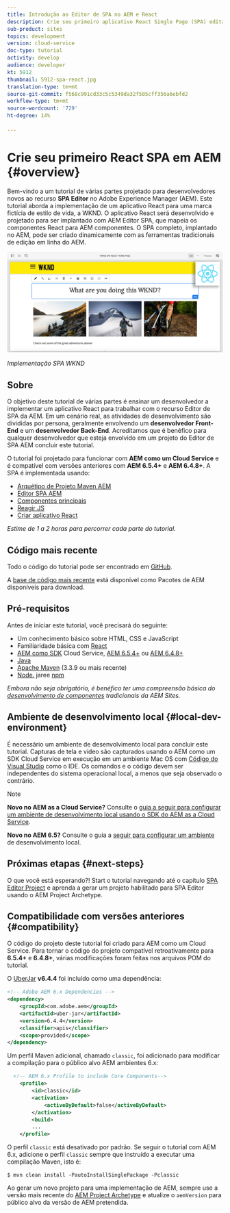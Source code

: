 ```yaml
---
title: Introdução ao Editor de SPA no AEM e React
description: Crie seu primeiro aplicativo React Single Page (SPA) editável no Adobe Experience Manager AEM com o SPA WKND. Saiba como criar um SPA usando a estrutura React JS com AEM Editor SPA. Este tutorial em várias partes aborda a implementação de um aplicativo React para uma marca de estilo de vida fictício, a WKND. O tutorial aborda a criação completa do SPA e a integração com o AEM.
sub-product: sites
topics: development
version: cloud-service
doc-type: tutorial
activity: develop
audience: developer
kt: 5912
thumbnail: 5912-spa-react.jpg
translation-type: tm+mt
source-git-commit: f568c991cd33c5c5349da32f505cff356a6ebfd2
workflow-type: tm+mt
source-wordcount: '729'
ht-degree: 14%

---
```



# Crie seu primeiro React SPA em AEM {#overview}

Bem-vindo a um tutorial de várias partes projetado para desenvolvedores novos ao recurso **SPA Editor** no Adobe Experience Manager (AEM). Este tutorial aborda a implementação de um aplicativo React para uma marca fictícia de estilo de vida, a WKND. O aplicativo React será desenvolvido e projetado para ser implantado com AEM Editor SPA, que mapeia os componentes React para AEM componentes. O SPA completo, implantado no AEM, pode ser criado dinamicamente com as ferramentas tradicionais de edição em linha do AEM.

![SPA Final Implementado](assets/wknd-spa-implementation.png)

*Implementação SPA WKND*

## Sobre

O objetivo deste tutorial de várias partes é ensinar um desenvolvedor a implementar um aplicativo React para trabalhar com o recurso Editor de SPA da AEM. Em um cenário real, as atividades de desenvolvimento são divididas por persona, geralmente envolvendo um **desenvolvedor Front-End** e um **desenvolvedor Back-End**. Acreditamos que é benéfico para qualquer desenvolvedor que esteja envolvido em um projeto do Editor de SPA AEM concluir este tutorial.

O tutorial foi projetado para funcionar com **AEM como um Cloud Service** e é compatível com versões anteriores com **AEM 6.5.4+** e **AEM 6.4.8+**. A SPA é implementada usando:

* [Arquétipo de Projeto Maven AEM](https://docs.adobe.com/content/help/pt-BR/experience-manager-core-components/using/developing/archetype/overview.html)
* [Editor SPA AEM](https://docs.adobe.com/content/help/en/experience-manager-65/developing/headless/spas/spa-walkthrough.html#content-editing-experience-with-spa)
* [Componentes principais](https://docs.adobe.com/content/help/pt-BR/experience-manager-core-components/using/introduction.html)
* [Reagir JS](https://reactjs.org/)
* [Criar aplicativo React](https://create-react-app.dev/)

*Estime de 1 a 2 horas para percorrer cada parte do tutorial.*

## Código mais recente

Todo o código do tutorial pode ser encontrado em [GitHub](https://github.com/adobe/aem-guides-wknd-spa).

A [base de código mais recente](https://github.com/adobe/aem-guides-wknd-spa/releases) está disponível como Pacotes de AEM disponíveis para download.

## Pré-requisitos

Antes de iniciar este tutorial, você precisará do seguinte:

* Um conhecimento básico sobre HTML, CSS e JavaScript
* Familiaridade básica com [React](https://reactjs.org/tutorial/tutorial.html)
* [AEM como SDK](https://docs.adobe.com/content/help/en/experience-manager-learn/cloud-service/local-development-environment-set-up/aem-runtime.html#download-the-aem-as-a-cloud-service-sdk) Cloud Service,  [AEM 6.5.4+](https://helpx.adobe.com/experience-manager/aem-releases-updates.html#65) ou  [AEM 6.4.8+](https://helpx.adobe.com/experience-manager/aem-releases-updates.html#64)
* [Java](https://downloads.experiencecloud.adobe.com/content/software-distribution/en/general.html)
* [Apache Maven](https://maven.apache.org/) (3.3.9 ou mais recente)
* [Node.](https://nodejs.org/en/) jaree  [npm](https://www.npmjs.com/)

*Embora não seja obrigatório, é benéfico ter uma compreensão básica do  [desenvolvimento de componentes](https://docs.adobe.com/content/help/en/experience-manager-learn/getting-started-wknd-tutorial-develop/overview.html) tradicionais da AEM Sites.*

## Ambiente de desenvolvimento local {#local-dev-environment}

É necessário um ambiente de desenvolvimento local para concluir este tutorial. Capturas de tela e vídeo são capturados usando o AEM como um SDK Cloud Service em execução em um ambiente Mac OS com [Código do Visual Studio](https://code.visualstudio.com/) como o IDE. Os comandos e o código devem ser independentes do sistema operacional local, a menos que seja observado o contrário.

>[!NOTE]
>
> **Novo no AEM as a Cloud Service?** Consulte o [guia a seguir para configurar um ambiente de desenvolvimento local usando o SDK do AEM as a Cloud Service](https://docs.adobe.com/content/help/en/experience-manager-learn/cloud-service/local-development-environment-set-up/overview.html).
>
> **Novo no AEM 6.5?** Consulte o guia a  [seguir para configurar um ambiente](https://docs.adobe.com/content/help/en/experience-manager-learn/foundation/development/set-up-a-local-aem-development-environment.html) de desenvolvimento local.

## Próximas etapas {#next-steps}

O que você está esperando?! Start o tutorial navegando até o capítulo [SPA Editor Project](create-project.md) e aprenda a gerar um projeto habilitado para SPA Editor usando o AEM Project Archetype.

## Compatibilidade com versões anteriores {#compatibility}

O código do projeto deste tutorial foi criado para AEM como um Cloud Service. Para tornar o código do projeto compatível retroativamente para **6.5.4+** e **6.4.8+**, várias modificações foram feitas nos arquivos POM do tutorial.

O [UberJar](https://docs.adobe.com/content/help/en/experience-manager-65/developing/devtools/ht-projects-maven.html#what-is-the-uberjar) **v6.4.4** foi incluído como uma dependência:

```xml
<!-- Adobe AEM 6.x Dependencies -->
<dependency>
    <groupId>com.adobe.aem</groupId>
    <artifactId>uber-jar</artifactId>
    <version>6.4.4</version>
    <classifier>apis</classifier>
    <scope>provided</scope>
</dependency>
```

Um perfil Maven adicional, chamado `classic`, foi adicionado para modificar a compilação para o público alvo AEM ambientes 6.x:

```xml
  <!-- AEM 6.x Profile to include Core Components-->
    <profile>
        <id>classic</id>
        <activation>
            <activeByDefault>false</activeByDefault>
        </activation>
        <build>
        ...
    </profile>
```

O perfil `classic` está desativado por padrão. Se seguir o tutorial com AEM 6.x, adicione o perfil `classic` sempre que instruído a executar uma compilação Maven, isto é:

```shell
$ mvn clean install -PautoInstallSinglePackage -Pclassic
```

Ao gerar um novo projeto para uma implementação de AEM, sempre use a versão mais recente do [AEM Project Archetype](https://github.com/adobe/aem-project-archetype) e atualize o `aemVersion` para público alvo da versão de AEM pretendida.
